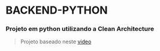 # BACKEND-PYTHON

### Projeto em python utilizando a Clean Architecture

> Projeto baseado neste [video](https://www.youtube.com/watch?v=yBNHKAF-XdE&list=PLAgbpJQADBGJmTxeRZKWvdJAoJj8_x3si&index=4)
